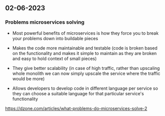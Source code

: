 ## 02-06-2023

### Problems microservices solving

- Most powerful benefits of microservices is how they force you to break your problems down into buildable pieces

- Makes the code more maintainable and testable (code is broken based on the functionality and makes it simple to maintain as they are broken and easy to hold context of small pieces)

- They give better scalability (in case of high traffic, rather than upscaling whole monolith we can now simply upscale the service where the traffic would be more)

- Allows developers to develop code in different language per service so they can choose a suitable language for that particular service's functionality

https://dzone.com/articles/what-problems-do-microservices-solve-2
